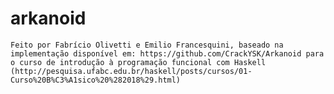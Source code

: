 # arkanoid

    Feito por Fabrício Olivetti e Emilio Francesquini, baseado na implementação disponível em: https://github.com/CrackYSK/Arkanoid para o curso de introdução à programação funcional com Haskell (http://pesquisa.ufabc.edu.br/haskell/posts/cursos/01-Curso%20B%C3%A1sico%20%282018%29.html)
